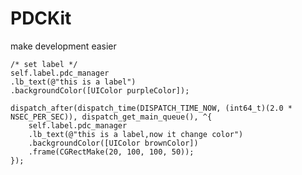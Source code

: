 # PDCKit
make development easier

    /* set label */
    self.label.pdc_manager
    .lb_text(@"this is a label")
    .backgroundColor([UIColor purpleColor]);
    
    dispatch_after(dispatch_time(DISPATCH_TIME_NOW, (int64_t)(2.0 * NSEC_PER_SEC)), dispatch_get_main_queue(), ^{
        self.label.pdc_manager
        .lb_text(@"this is a label,now it change color")
        .backgroundColor([UIColor brownColor])
        .frame(CGRectMake(20, 100, 100, 50));
    });
